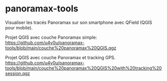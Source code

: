 # panoramax-tools

Visualiser les tracés Panoramax sur son smartphone avec QField (QGIS pour mobile).

Projet QGIS avec couche Panoramax simple:
https://github.com/u4y0u/panoramax-tools/blob/main/couche%20panoramax%20QGIS.qgz

Projet QGIS avec couche Panoramax et tracking GPS.
https://github.com/u4y0u/panoramax-tools/blob/main/couche%20panoramax%20QGIS%20with%20tracking%20session.qgz
